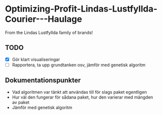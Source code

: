 # Optimizing-Profit-Lindas-Lustfyllda-Courier---Haulage
From the Lindas Lustfyllda family of brands!

## TODO
- [x] Gör klart visualiseringar
- [ ] Rapportera, ta upp grundtanken osv, jämför med genetisk algoritm

## Dokumentationspunkter
- Vad algoritmen var tänkt att användas till för slags paket egentligen
- Hur väl den fungerar för sådana paket, hur den varierar med mängden av paket
- Jämför med genetisk algoritm
